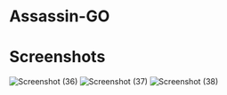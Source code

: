 # Assassin-GO
# Screenshots
![Screenshot (36)](https://user-images.githubusercontent.com/108297565/233934513-568bd0f5-ae37-4c7a-b5eb-bc4a945e8879.png)
![Screenshot (37)](https://user-images.githubusercontent.com/108297565/233934528-858407c8-84d1-4198-87ad-7b87b0638a81.png)
![Screenshot (38)](https://user-images.githubusercontent.com/108297565/233934544-342554a2-ec55-4cd5-b8a9-4108c49dba90.png)
